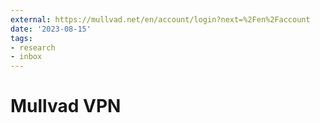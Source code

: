 ```yaml
---
external: https://mullvad.net/en/account/login?next=%2Fen%2Faccount
date: '2023-08-15'
tags:
- research
- inbox
---
```


# Mullvad VPN
